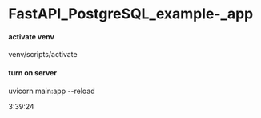 # FastAPI_PostgreSQL_example-_app





#### activate venv 
venv/scripts/activate

#### turn on server 
uvicorn main:app --reload


3:39:24

